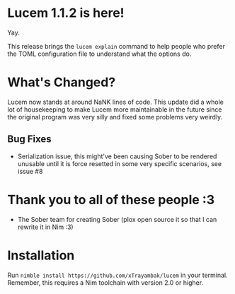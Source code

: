 # Lucem 1.1.2 is here!
Yay.

This release brings the `lucem explain` command to help people who prefer the TOML configuration file to understand what the options do.

# What's Changed?
Lucem now stands at around NaNK lines of code. This update did a whole lot of housekeeping to make Lucem more maintainable in the future since the original program was very silly and fixed some problems very weirdly.

## Bug Fixes
* Serialization issue, this might've been causing Sober to be rendered unusable until it is force resetted in some very specific scenarios, see issue #8

# Thank you to all of these people :3
* The Sober team for creating Sober (plox open source it so that I can rewrite it in Nim :3)

# Installation
Run `nimble install https://github.com/xTrayambak/lucem` in your terminal. Remember, this requires a Nim toolchain with version 2.0 or higher.
